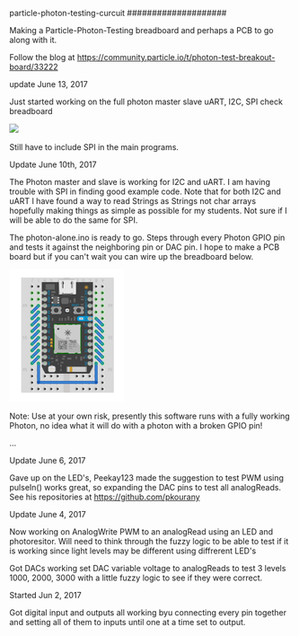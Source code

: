 particle-photon-testing-curcuit
####################



Making a Particle-Photon-Testing breadboard and perhaps a PCB to go along with it.

Follow the blog at https://community.particle.io/t/photon-test-breakout-board/33222


update June 13, 2017

Just started working on the full photon master slave uART, I2C, SPI check breadboard

![](photon-master-slave01-02)

Still have to include SPI in the main programs.

Update June 10th, 2017

The Photon master and slave is working for I2C and uART. I am having trouble with SPI in finding good example code. Note that for both I2C and uART I have found a way to read Strings as Strings not char arrays hopefully making things as simple as possible for my students. Not sure if I will be able to do the same for SPI.

The photon-alone.ino is ready to go. Steps through every Photon GPIO pin and tests it against the neighboring pin or DAC pin. I hope to make a PCB board but if you can't wait you can wire up the breadboard below.

![](photon-alone.png)






Note: Use at your own risk, presently this software runs with a fully working Photon, no idea what it will do with a photon with a broken GPIO pin!


...


Update June 6, 2017

Gave up on the LED's, Peekay123 made the suggestion to test PWM using pulseIn() works great, so expanding the DAC pins to test all analogReads. See his repositories at https://github.com/pkourany


Update June 4, 2017

Now working on AnalogWrite PWM to an analogRead using an LED and photoresitor. Will need to think through the fuzzy logic to be able to test if it is working since light levels may be different using diffrerent LED's


Got DACs working set DAC variable voltage to analogReads to test 3 levels 1000, 2000, 3000 with a little fuzzy logic to see if they were correct.



Started Jun 2, 2017

Got digital input and outputs all working byu connecting every pin together and setting all of them to inputs until one at a time set to output.
